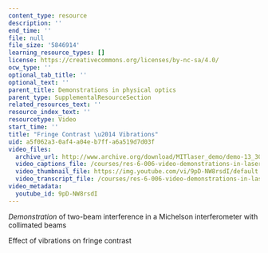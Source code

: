 ```yaml
---
content_type: resource
description: ''
end_time: ''
file: null
file_size: '5846914'
learning_resource_types: []
license: https://creativecommons.org/licenses/by-nc-sa/4.0/
ocw_type: ''
optional_tab_title: ''
optional_text: ''
parent_title: Demonstrations in physical optics
parent_type: SupplementalResourceSection
related_resources_text: ''
resource_index_text: ''
resourcetype: Video
start_time: ''
title: "Fringe Contrast \u2014 Vibrations"
uid: a5f062a3-0af4-a04e-b7ff-a6a519d7d03f
video_files:
  archive_url: http://www.archive.org/download/MITlaser_demo/demo-13_300k.mp4
  video_captions_file: /courses/res-6-006-video-demonstrations-in-lasers-and-optics-spring-2008/3823caba4fa1532185e6b051f4c60c80_9pD-NW8rsdI.vtt
  video_thumbnail_file: https://img.youtube.com/vi/9pD-NW8rsdI/default.jpg
  video_transcript_file: /courses/res-6-006-video-demonstrations-in-lasers-and-optics-spring-2008/8b1572a72e59ac50a50aa2aaa861dec4_9pD-NW8rsdI.pdf
video_metadata:
  youtube_id: 9pD-NW8rsdI
---
```


_Demonstration_ of two-beam interference in a Michelson interferometer with collimated beams

Effect of vibrations on fringe contrast


